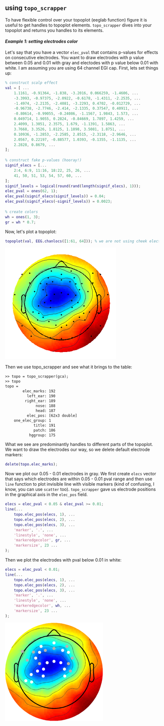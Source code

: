 ## using `topo_scrapper`
To have flexible control over your topoplot (eeglab function) figure it is useful to get handles to topoplot elements. `topo_scrapper` dives into your topoplot and returns you handles to its elements.
#### *Example 1: setting electrodes color*
Let's say that you have a vector `elec_pval` that contains p-values for effects on consecutive electrodes. You want to draw electrodes with p value between 0.05 and 0.01 with gray and electodes with p value below 0.01 with white. I am assuming you are using 64 channel EGI cap.
First, lets set things up:
```matlab
% construct scalp effect
val = [ ...
    1.1161, -0.91364, -1.838, -3.2016, 0.066259, -1.4606, ...
    -3.3993, -0.97375, -2.0922, -0.6178, -1.4311, -2.2535, ...
    -1.4974, -2.2135, -2.4081, -3.2293, 0.4702, -0.012729, ...
    -0.96738, -2.7746, -2.414, -2.1335, 0.37547, 0.40911, ...
    -0.80614, -0.99055, -0.24086, -1.1567, 1.9843, 1.573, ...
    0.049714, 1.9055, 0.2824, -0.84669, 1.7897, 1.4259, ...
    2.4099, 1.3051, 2.3575, 1.679, -1.1391, 1.5863, ...
    3.7668, 3.3526, 1.8125, 1.1898, 3.5081, 1.8751, ...
    0.10936, -1.2853, -2.2585, 2.8515, -2.3118, -2.9646, ...
    2.0567, 0.22197, -0.88577, 1.0393, -0.1355, -1.1135, ...
    2.2828, 0.8679, ...
];

% construct fake p-values (hooray!)
signif_elecs = [...
    2:4, 6:9, 11:16, 18:22, 25, 26, ...
    41, 50, 51, 53, 54, 57, 60, ...
];
signif_levels = logical(round(rand(length(signif_elecs), 1)));
elec_pval = ones(62, 1);
elec_pval(signif_elecs(signif_levels)) = 0.04;
elec_pval(signif_elecs(~signif_levels)) = 0.0023;

% create colors
wh = ones(1, 3);
gr = wh * 0.7;
```

Now, let's plot a topoplot:
```matlab
topoplot(val, EEG.chanlocs([1:61, 64])); % we are not using cheek electrodes
```
![alt tag](https://raw.githubusercontent.com/mmagnuski/braintools/master/docs/pics/Ex01_01.PNG)

Then we use topo_scrapper and see what it brings to the table:
```
>> topo = topo_scrapper(gca);
>> topo
topo = 
        elec_marks: 192
          left_ear: 190
         right_ear: 189
              nose: 188
              head: 187
          elec_pos: [62x3 double]
    one_elec_group: 1
             title: 191
             patch: 186
           hggroup: 175
```

What we see are predominantly handles to different parts of the topoplot.
We want to draw the electrodes our way, so we delete default electrode markers:
```matlab
delete(topo.elec_marks);
```
Now we plot our 0.05 - 0.01 electrodes in gray. 
We first create `elecs` vector that says which electrodes are within 0.05 - 0.01 pval range 
and then use `line` function to plot invisible line with visible markers (kind of confusing, 
I know, you can use `scatter` too). `topo_scrapper` gave us electrode positions in the 
graphical axis in the `elec_pos` field.
```matlab
elecs = elec_pval < 0.05 & elec_pval >= 0.01;
line(...
    topo.elec_pos(elecs, 1), ...
    topo.elec_pos(elecs, 2), ...
    topo.elec_pos(elecs, 3), ...
    'marker', '.', ...
    'linestyle', 'none', ...
    'markeredgecolor', gr, ...
    'markersize', 23 ...
);
```
Then we plot the electrodes with pval below 0.01 in white:
```matlab
elecs = elec_pval < 0.01;
line(...
    topo.elec_pos(elecs, 1), ...
    topo.elec_pos(elecs, 2), ...
    topo.elec_pos(elecs, 3), ...
    'marker', '.', ...
    'linestyle', 'none', ...
    'markeredgecolor', wh, ...
    'markersize', 23 ...
);
```
![alt tag](https://raw.githubusercontent.com/mmagnuski/braintools/master/docs/pics/Ex01_02.png)
